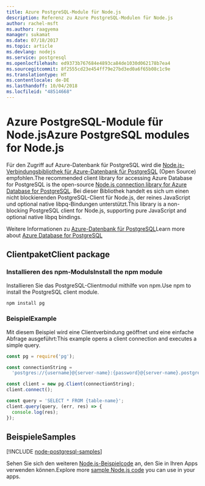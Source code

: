 ```yaml
---
title: Azure PostgreSQL-Module für Node.js
description: Referenz zu Azure PostgreSQL-Modulen für Node.js
author: rachel-msft
ms.author: raagyema
manager: sukamat
ms.date: 07/18/2017
ms.topic: article
ms.devlang: nodejs
ms.service: postgresql
ms.openlocfilehash: ed9373b767684e4893ca84de1030d062178b7ea4
ms.sourcegitcommit: 8f2555cd23e454ff79e27bd3ed0a6f65b08c1c9e
ms.translationtype: HT
ms.contentlocale: de-DE
ms.lasthandoff: 10/04/2018
ms.locfileid: "48514668"
---
```

# <a name="azure-postgresql-modules-for-nodejs"></a><span data-ttu-id="83812-103">Azure PostgreSQL-Module für Node.js</span><span class="sxs-lookup"><span data-stu-id="83812-103">Azure PostgreSQL modules for Node.js</span></span>

<span data-ttu-id="83812-104">Für den Zugriff auf Azure-Datenbank für PostgreSQL wird die [Node.js-Verbindungsbibliothek für Azure-Datenbank für PostgreSQL](https://www.npmjs.com/package/pg) (Open Source) empfohlen.</span><span class="sxs-lookup"><span data-stu-id="83812-104">The recommended client library for accessing Azure Database for PostgreSQL is the open-source [Node.js connection library for Azure Database for PostgreSQL](https://www.npmjs.com/package/pg).</span></span> <span data-ttu-id="83812-105">Bei dieser Bibliothek handelt es sich um einen nicht blockierenden PostgreSQL-Client für Node.js, der reines JavaScript und optional native libpq-Bindungen unterstützt.</span><span class="sxs-lookup"><span data-stu-id="83812-105">This library is a non-blocking PostgreSQL client for Node.js, supporting pure JavaScript and optional native libpq bindings.</span></span>

<span data-ttu-id="83812-106">Weitere Informationen zu [Azure-Datenbank für PostgreSQL](https://docs.microsoft.com/azure/postgresql/)</span><span class="sxs-lookup"><span data-stu-id="83812-106">Learn more about [Azure Database for PostgreSQL](https://docs.microsoft.com/azure/postgresql/)</span></span>

## <a name="client-package"></a><span data-ttu-id="83812-107">Clientpaket</span><span class="sxs-lookup"><span data-stu-id="83812-107">Client package</span></span>

### <a name="install-the-npm-module"></a><span data-ttu-id="83812-108">Installieren des npm-Moduls</span><span class="sxs-lookup"><span data-stu-id="83812-108">Install the npm module</span></span>

<span data-ttu-id="83812-109">Installieren Sie das PostgreSQL-Clientmodul mithilfe von npm.</span><span class="sxs-lookup"><span data-stu-id="83812-109">Use npm to install the PostgreSQL client module.</span></span>

```bash
npm install pg
```   

### <a name="example"></a><span data-ttu-id="83812-110">Beispiel</span><span class="sxs-lookup"><span data-stu-id="83812-110">Example</span></span>

<span data-ttu-id="83812-111">Mit diesem Beispiel wird eine Clientverbindung geöffnet und eine einfache Abfrage ausgeführt:</span><span class="sxs-lookup"><span data-stu-id="83812-111">This example opens a client connection and executes a simple query.</span></span>

```javascript
const pg = require('pg');

const connectionString =
  'postgres://{username}@{server-name}:{password}@{server-name}.postgres.database.azure.com:5432/{database-name}?ssl=true';

const client = new pg.Client(connectionString);
client.connect();

const query = 'SELECT * FROM {table-name}';
client.query(query, (err, res) => {
  console.log(res);
});
```

## <a name="samples"></a><span data-ttu-id="83812-112">Beispiele</span><span class="sxs-lookup"><span data-stu-id="83812-112">Samples</span></span>

[!INCLUDE [node-postgresql-samples](../docs-ref-conceptual/includes/postgresql-samples.md)]

<span data-ttu-id="83812-113">Sehen Sie sich den weiteren [Node.js-Beispielcode](https://azure.microsoft.com/resources/samples/?platform=nodejs) an, den Sie in Ihren Apps verwenden können.</span><span class="sxs-lookup"><span data-stu-id="83812-113">Explore more [sample Node.js code](https://azure.microsoft.com/resources/samples/?platform=nodejs) you can use in your apps.</span></span>
